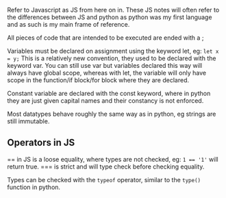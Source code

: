 Refer to Javascript as JS from here on in. These JS notes will often refer to the differences between JS and python as python was my first language and as such is my main frame of reference.

All pieces of code that are intended to be executed are ended with a ;

Variables must be declared on assignment using the keyword let, eg: `let x = y;`
This is a relatively new convention, they used to be declared with the keyword var. You can still use var but variables declared this way will always have global scope, whereas with let, the variable will only have scope in the function/if block/for block where they are declared.

Constant variable are declared with the const keyword, where in python they are just given capital names and their constancy is not enforced.

Most datatypes behave roughly the same way as in python, eg strings are still immutable.

## Operators in JS
== in JS is a loose equality, where types are not checked, eg: `1 == '1'` will return true. === is strict and will type check before checking equality.

Types can be checked with the `typeof` operator, similar to the `type()` function in python.

